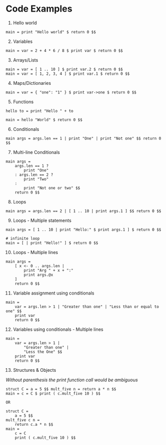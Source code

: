 # Code Examples

1. Hello world

```
main = print "Hello world" $ return 0 $$
```

2. Variables

```
main = var = 2 + 4 * 6 / 8 $ print var $ return 0 $$
```

3. Arrays/Lists

```
main = var = [ 1 .. 10 ] $ print var.2 $ return 0 $$
main = var = [ 1, 2, 3, 4 ] $ print var.1 $ return 0 $$
```

4. Maps/Dictionaries

```
main = var = { "one": "1" } $ print var->one $ return 0 $$
```

5. Functions

```
hello to = print "Hello " + to

main = hello "World" $ return 0 $$
```

6. Conditionals

```
main args = args.len == 1 | print "One" | print "Not one" $$ return 0 $$
```

7. Multi-line Conditionals

```
main args =
	args.len == 1 ?
		print "One"
	: args.len == 2 ?
		print "Two"
	:
		print "Not one or two" $$
	return 0 $$
```

8. Loops

```
main args = args.len == 2 | [ 1 .. 10 | print args.1 ] $$ return 0 $$
```

9. Loops - Multiple statements

```
main args = [ 1 .. 10 | print "Hello:" $ print args.1 ] $ return 0 $$

# infinite loop
main = [ | print "Hello!" ] $ return 0 $$
```

10. Loops - Multiple lines

```
main args =
	[ x <- 0 .. args.len |
		print "Arg " + x + ":"
		print args.@x
	]
	return 0 $$
```

11. Variable assignment using conditionals

```
main =
	var = args.len > 1 | "Greater than one" | "Less than or equal to one" $$
	print var
	return 0 $$
```

12. Variables using conditionals - Multiple lines

```
main =
	var = args.len > 1 |
		"Greater than one" |
		"Less the One" $$
	print var
	return 0 $$
```

13. Structures & Objects

*Without parenthesis the print function call would be ambiguous*
```
struct C = a = 5 $$ mult_five n = return a * n $$
main = c = C $ print ( c.mult_five 10 ) $$

OR

struct C =
	a = 5 $$
mult_five c n =
	return c.a * n $$
main =
	c = C
	print ( c.mult_five 10 ) $$
```
